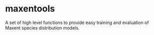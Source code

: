 # maxentools
A set of high level functions to provide easy training and evaluation of Maxent species distribution models.
